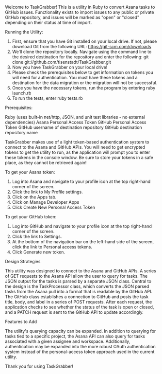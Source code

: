 Welcome to TaskGrabber! This is a utility in Ruby to convert Asana tasks to GitHub issues. Functionality exists to import issues to any public or private GitHub repository, and issues will be marked as "open" or "closed" depending on their status at time of import.

Running the Utility:

1. First, ensure that you have Git installed on your local drive. If not, please download Git from the following URL: https://git-scm.com/downloads
2. We'll clone the repository locally. Navigate using the command line to the desired destination for the repository and enter the following:
   git clone git://github.com/tisenstadt/TaskGrabber.git
3. Now you have TaskGrabber on your local drive! 
4. Please check the prerequisites below to get information on tokens you will need for authentication. You must have these tokens and a destination for the data migration or the migration will not be successful.
5. Once you have the necessary tokens, run the program by entering ruby launch.rb
6. To run the tests, enter ruby tests.rb

Prerequisites:

Ruby (uses built-in net/http, JSON, and unit test libraries - no external dependencies)
Asana Personal Access Token
GitHub Personal Access Token
GitHub username of destination repository
GitHub destination repository name

TaskGrabber makes use of a light token-based authentication system to connect to the Asana and GitHub APIs. You will need to get encrypted tokens to get the utility to run, as the application will prompt you to enter these tokens in the console window. Be sure to store your tokens in a safe place, as they cannot be retrieved again!

To get your Asana token:

1. Log into Asana and navigate to your profile icon at the top right-hand corner of the screen.
2. Click the link to My Profile settings.
3. Click on the Apps tab.
4. Click on Manage Developer Apps
5. Click Create New Personal Access Token

To get your GitHub token:

1. Log into GitHub and navigate to your profile icon at the top right-hand corner of the screen.
2. Click the link to Settings.
3. At the bottom of the navigation bar on the left-hand side of the screen, click the link to Personal access tokens.
4. Click Generate new token.

Design Strategies

This utility was designed to connect to the Asana and GitHub APIs. A series of GET requests to the Asana API allow the user to query for tasks. The JSON output for the tasks is parsed by a separate JSON class. Central to the design is the TaskProcessor class, which converts the JSON parsed tasks from the Asana pull into a format that is readable by the GitHub API. The GitHub class establishes a connection to GitHub and posts the task title, body, and label in a series of POST requests. After each request, the application checks to see whether the status of the task is open or closed, and a PATCH request is sent to the GitHub API to update accordingly.

Features to Add

The utility's querying capacity can be expanded. In addition to querying for tasks tied to a specific project, the Asana API can also query for tasks associated with a given assignee and workspace. Additionally, authentication may be expanded into the more robust OAuth authentication system instead of the personal-access token approach used in the current utility.  

Thank you for using TaskGrabber!  









